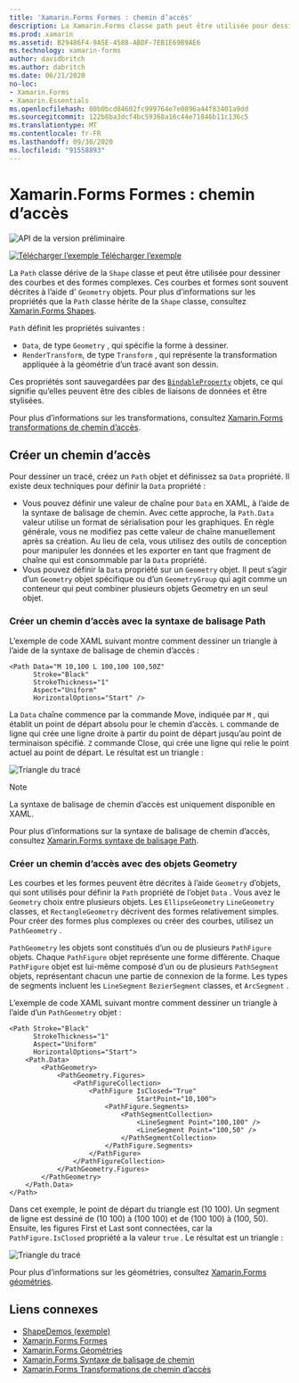 ```yaml
---
title: 'Xamarin.Forms Formes : chemin d’accès'
description: La Xamarin.Forms classe path peut être utilisée pour dessiner des courbes et des formes complexes.
ms.prod: xamarin
ms.assetid: B29486F4-9A5E-4588-ABDF-7EB1E69B9AE6
ms.technology: xamarin-forms
author: davidbritch
ms.author: dabritch
ms.date: 06/21/2020
no-loc:
- Xamarin.Forms
- Xamarin.Essentials
ms.openlocfilehash: 80b0bcd84602fc999764e7e0896a44f83401a9dd
ms.sourcegitcommit: 122b8ba3dcf4bc59368a16c44e71846b11c136c5
ms.translationtype: MT
ms.contentlocale: fr-FR
ms.lasthandoff: 09/30/2020
ms.locfileid: "91558893"
---
```

# <a name="no-locxamarinforms-shapes-path"></a>Xamarin.Forms Formes : chemin d’accès

![API de la version préliminaire](~/media/shared/preview.png)

[![Télécharger l’exemple](~/media/shared/download.png) Télécharger l’exemple](https://docs.microsoft.com/samples/xamarin/xamarin-forms-samples/userinterface-shapesdemos/)

La `Path` classe dérive de la `Shape` classe et peut être utilisée pour dessiner des courbes et des formes complexes. Ces courbes et formes sont souvent décrites à l’aide d' `Geometry` objets. Pour plus d’informations sur les propriétés que la `Path` classe hérite de la `Shape` classe, consultez [ Xamarin.Forms Shapes](index.md).

`Path` définit les propriétés suivantes :

- `Data`, de type `Geometry` , qui spécifie la forme à dessiner.
- `RenderTransform`, de type `Transform` , qui représente la transformation appliquée à la géométrie d’un tracé avant son dessin.

Ces propriétés sont sauvegardées par des [`BindableProperty`](xref:Xamarin.Forms.BindableProperty) objets, ce qui signifie qu’elles peuvent être des cibles de liaisons de données et être stylisées.

Pour plus d’informations sur les transformations, consultez [ Xamarin.Forms transformations de chemin d’accès](path-transforms.md).

## <a name="create-a-path"></a>Créer un chemin d’accès

Pour dessiner un tracé, créez un `Path` objet et définissez sa `Data` propriété. Il existe deux techniques pour définir la `Data` propriété :

- Vous pouvez définir une valeur de chaîne pour `Data` en XAML, à l’aide de la syntaxe de balisage de chemin. Avec cette approche, la `Path.Data` valeur utilise un format de sérialisation pour les graphiques. En règle générale, vous ne modifiez pas cette valeur de chaîne manuellement après sa création. Au lieu de cela, vous utilisez des outils de conception pour manipuler les données et les exporter en tant que fragment de chaîne qui est consommable par la `Data` propriété.
- Vous pouvez définir la `Data` propriété sur un `Geometry` objet. Il peut s’agir d’un `Geometry` objet spécifique ou d’un `GeometryGroup` qui agit comme un conteneur qui peut combiner plusieurs objets Geometry en un seul objet.

### <a name="create-a-path-with-path-markup-syntax"></a>Créer un chemin d’accès avec la syntaxe de balisage Path

L’exemple de code XAML suivant montre comment dessiner un triangle à l’aide de la syntaxe de balisage de chemin d’accès :

```xaml
<Path Data="M 10,100 L 100,100 100,50Z"
      Stroke="Black"
      StrokeThickness="1"
      Aspect="Uniform"
      HorizontalOptions="Start" />
```

La `Data` chaîne commence par la commande Move, indiquée par `M` , qui établit un point de départ absolu pour le chemin d’accès. `L` commande de ligne qui crée une ligne droite à partir du point de départ jusqu’au point de terminaison spécifié. `Z` commande Close, qui crée une ligne qui relie le point actuel au point de départ. Le résultat est un triangle :

![Triangle du tracé](path-images/triangle.png "Triangle du tracé")

> [!NOTE]
> La syntaxe de balisage de chemin d’accès est uniquement disponible en XAML.

Pour plus d’informations sur la syntaxe de balisage de chemin d’accès, consultez [ Xamarin.Forms syntaxe de balisage Path](path-markup-syntax.md).

### <a name="create-a-path-with-geometry-objects"></a>Créer un chemin d’accès avec des objets Geometry

Les courbes et les formes peuvent être décrites à l’aide `Geometry` d’objets, qui sont utilisés pour définir la `Path` propriété de l’objet `Data` . Vous avez le `Geometry` choix entre plusieurs objets. Les `EllipseGeometry` `LineGeometry` classes, et `RectangleGeometry` décrivent des formes relativement simples. Pour créer des formes plus complexes ou créer des courbes, utilisez un `PathGeometry` .

`PathGeometry` les objets sont constitués d’un ou de plusieurs `PathFigure` objets. Chaque `PathFigure` objet représente une forme différente. Chaque `PathFigure` objet est lui-même composé d’un ou de plusieurs `PathSegment` objets, représentant chacun une partie de connexion de la forme. Les types de segments incluent les `LineSegment` `BezierSegment` classes, et `ArcSegment` .

L’exemple de code XAML suivant montre comment dessiner un triangle à l’aide d’un `PathGeometry` objet :

```xaml
<Path Stroke="Black"
      StrokeThickness="1"
      Aspect="Uniform"
      HorizontalOptions="Start">
    <Path.Data>
        <PathGeometry>
            <PathGeometry.Figures>
                <PathFigureCollection>
                    <PathFigure IsClosed="True"
                                StartPoint="10,100">
                        <PathFigure.Segments>
                            <PathSegmentCollection>
                                <LineSegment Point="100,100" />
                                <LineSegment Point="100,50" />
                            </PathSegmentCollection>
                        </PathFigure.Segments>
                    </PathFigure>
                </PathFigureCollection>
            </PathGeometry.Figures>
        </PathGeometry>
    </Path.Data>
</Path>
```

Dans cet exemple, le point de départ du triangle est (10 100). Un segment de ligne est dessiné de (10 100) à (100 100) et de (100 100) à (100, 50). Ensuite, les figures First et Last sont connectées, car la `PathFigure.IsClosed` propriété a la valeur `true` . Le résultat est un triangle :

![Triangle du tracé](path-images/triangle.png "Triangle du tracé")

Pour plus d’informations sur les géométries, consultez [ Xamarin.Forms géométries](geometries.md).

## <a name="related-links"></a>Liens connexes

- [ShapeDemos (exemple)](/samples/xamarin/xamarin-forms-samples/userinterface-shapesdemos/)
- [Xamarin.Forms Formes](index.md)
- [Xamarin.Forms Géométries](geometries.md)
- [Xamarin.Forms Syntaxe de balisage de chemin](path-markup-syntax.md)
- [Xamarin.Forms Transformations de chemin d’accès](path-transforms.md)